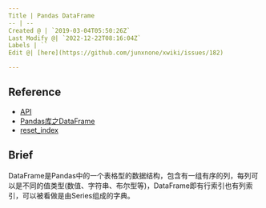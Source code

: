 ```yaml
---
Title | Pandas DataFrame
-- | --
Created @ | `2019-03-04T05:50:26Z`
Last Modify @| `2022-12-22T08:16:04Z`
Labels | ``
Edit @| [here](https://github.com/junxnone/xwiki/issues/182)

---
```

## Reference
- [API](http://pandas.pydata.org/pandas-docs/stable/reference/api/pandas.DataFrame.html)
- [Pandas库之DataFrame](https://www.cnblogs.com/IvyWong/p/9203981.html)
- [reset_index](http://pandas.pydata.org/pandas-docs/stable/reference/api/pandas.DataFrame.reset_index.html)

## Brief
DataFrame是Pandas中的一个表格型的数据结构，包含有一组有序的列，每列可以是不同的值类型(数值、字符串、布尔型等)，DataFrame即有行索引也有列索引，可以被看做是由Series组成的字典。


